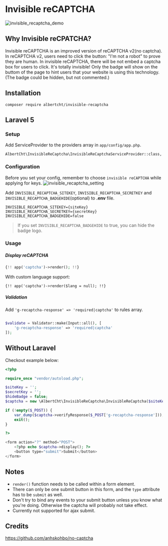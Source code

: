 Invisible reCAPTCHA
==========

![invisible_recaptcha_demo](http://i.imgur.com/1dZ9XKn.png)

## Why Invisible reCPATCHA?
Invisible reCAPTCHA is an improved version of reCAPTCHA v2(no captcha).
In reCAPTCHA v2, users need to click the button: "I'm not a robot" to prove they are human. In invisible reCAPTCHA, there will be not embed a captcha box for users to click. It's totally invisible! Only the badge will show on the buttom of the page to hint users that your website is using this technology. (The badge could be hidden, but not commented.)

## Installation

```
composer require albertcht/invisible-recaptcha
```

## Laravel 5

### Setup

Add ServiceProvider to the providers array in `app/config/app.php`.

```
AlbertCht\InvisibleReCaptcha\InvisibleReCaptchaServiceProvider::class,
```

### Configuration
Before you set your config, remember to choose `invisible reCAPTCHA` while applying for keys.
![invisible_recaptcha_setting](http://i.imgur.com/zIAlKbY.jpg)

Add `INVISIBLE_RECAPTCHA_SITEKEY`, `INVISIBLE_RECAPTCHA_SECRETKEY` and `INVISIBLE_RECAPTCHA_BADGEHIDE`(optional) to **.env** file.

```
INVISIBLE_RECAPTCHA_SITEKEY={siteKey}
INVISIBLE_RECAPTCHA_SECRETKEY={secretKey}
INVISIBLE_RECAPTCHA_BADGEHIDE=false
```
> If you set `INVISIBLE_RECAPTCHA_BADGEHIDE` to true, you can hide the badge logo.

### Usage

##### Display reCAPTCHA

```php
{!! app('captcha')->render(); !!}
```

With custom language support:

```
{!! app('captcha')->render($lang = null); !!}
```

##### Validation

Add `'g-recaptcha-response' => 'required|captcha'` to rules array.

```php

$validate = Validator::make(Input::all(), [
	'g-recaptcha-response' => 'required|captcha'
]);

```

## Without Laravel

Checkout example below:

```php
<?php

require_once "vendor/autoload.php";

$siteKey = '';
$secretKey = '';
$hideBadge = false;
$captcha = new \AlbertCht\InvisibleReCaptcha\InvisibleReCaptcha($siteKey, $secretKey, $hideBadge);

if (!empty($_POST)) {
    var_dump($captcha->verifyResponse($_POST['g-recaptcha-response']));
    exit();
}

?>

<form action="?" method="POST">
    <?php echo $captcha->display(); ?>
    <button type="submit">Submit</button>
</form>

```
## Notes
* `render()` function needs to be called within a form element.
* There can only be one submit button in this form, and the `type` attribute has to be `submit` as well.
* Don't try to bind any events to your submit button unless you know what you're doing. Otherwise the captcha will probably not take effect.
* Currently not supported for ajax submit.

## Credits 
https://github.com/anhskohbo/no-captcha
